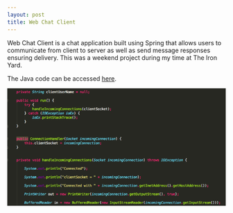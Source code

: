 ```yaml
---
layout: post
title: Web Chat Client
---
```


Web Chat Client is a chat application built using Spring that allows users to communicate from client to server as well as send message responses ensuring delivery. This was a weekend project during my time at The Iron Yard. 


The Java code can be accessed [here](https://github.com/Bex3/WebChatClientSpring).

![Java Code for Web Chat Client](/images/WebChat-connectionHandler.png)

